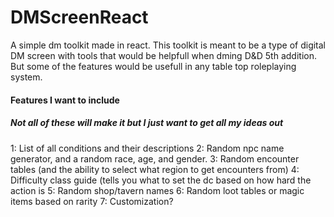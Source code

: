 # DMScreenReact
A simple dm toolkit made in react. This toolkit is meant to be a type of digital DM screen with tools that would be helpfull when dming D&D 5th addition. But some of the features would be usefull in any table top roleplaying system.

#### Features I want to include
##### Not all of these will make it but I just want to get all my ideas out
1: List of all conditions and their descriptions
2: Random npc name generator, and a random race, age, and gender.
3: Random encounter tables (and the ability to select what region to get encounters from)
4: Difficulty class guide (tells you what to set the dc based on how hard the action is
5: Random shop/tavern names
6: Random loot tables or magic items based on rarity
7: Customization?


